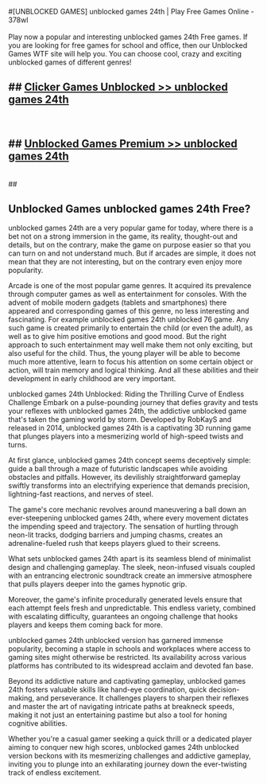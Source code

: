 #[UNBLOCKED GAMES] unblocked games 24th | Play Free Games Online - 378wl <br>
<br>
Play now a popular and interesting unblocked games 24th Free games. If you are looking for free games for school and office, then our Unblocked Games WTF site will help you. You can choose cool, crazy and exciting unblocked games of different genres!


## ##  [Clicker Games Unblocked >> unblocked games 24th](http://freeplayer.one?title=unblocked_games_24th&ref=22)
  <br>

##  ## [Unblocked Games Premium >> unblocked games 24th](http://freeplayer.one?title=unblocked_games_24th&ref=22)
  <br>
  ##



## Unblocked Games unblocked games 24th Free?

unblocked games 24th are a very popular game for today, where there is a bet not on a strong immersion in the game, its reality, thought-out and details, but on the contrary, make the game on purpose easier so that you can turn on and not understand much. But if arcades are simple, it does not mean that they are not interesting, but on the contrary even enjoy more popularity.

Arcade is one of the most popular game genres. It acquired its prevalence through computer games as well as entertainment for consoles. With the advent of mobile modern gadgets (tablets and smartphones) there appeared and corresponding games of this genre, no less interesting and fascinating. For example unblocked games 24th unblocked 76 game. Any such game is created primarily to entertain the child (or even the adult), as well as to give him positive emotions and good mood. But the right approach to such entertainment may well make them not only exciting, but also useful for the child. Thus, the young player will be able to become much more attentive, learn to focus his attention on some certain object or action, will train memory and logical thinking. And all these abilities and their development in early childhood are very important.

unblocked games 24th Unblocked: Riding the Thrilling Curve of Endless Challenge
Embark on a pulse-pounding journey that defies gravity and tests your reflexes with unblocked games 24th, the addictive unblocked game that's taken the gaming world by storm. Developed by RobKayS and released in 2014, unblocked games 24th is a captivating 3D running game that plunges players into a mesmerizing world of high-speed twists and turns.

At first glance, unblocked games 24th concept seems deceptively simple: guide a ball through a maze of futuristic landscapes while avoiding obstacles and pitfalls. However, its devilishly straightforward gameplay swiftly transforms into an electrifying experience that demands precision, lightning-fast reactions, and nerves of steel.

The game's core mechanic revolves around maneuvering a ball down an ever-steepening unblocked games 24th, where every movement dictates the impending speed and trajectory. The sensation of hurtling through neon-lit tracks, dodging barriers and jumping chasms, creates an adrenaline-fueled rush that keeps players glued to their screens.

What sets unblocked games 24th apart is its seamless blend of minimalist design and challenging gameplay. The sleek, neon-infused visuals coupled with an entrancing electronic soundtrack create an immersive atmosphere that pulls players deeper into the games hypnotic grip.

Moreover, the game's infinite procedurally generated levels ensure that each attempt feels fresh and unpredictable. This endless variety, combined with escalating difficulty, guarantees an ongoing challenge that hooks players and keeps them coming back for more.

unblocked games 24th unblocked version has garnered immense popularity, becoming a staple in schools and workplaces where access to gaming sites might otherwise be restricted. Its availability across various platforms has contributed to its widespread acclaim and devoted fan base.

Beyond its addictive nature and captivating gameplay, unblocked games 24th fosters valuable skills like hand-eye coordination, quick decision-making, and perseverance. It challenges players to sharpen their reflexes and master the art of navigating intricate paths at breakneck speeds, making it not just an entertaining pastime but also a tool for honing cognitive abilities.

Whether you're a casual gamer seeking a quick thrill or a dedicated player aiming to conquer new high scores, unblocked games 24th unblocked version beckons with its mesmerizing challenges and addictive gameplay, inviting you to plunge into an exhilarating journey down the ever-twisting track of endless excitement.
